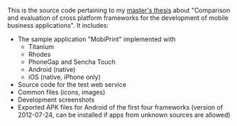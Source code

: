 This is the source code pertaining to my [master's thesis](http://links.andidog.de/~thesis/) about "Comparison and evaluation of cross platform frameworks for the development of mobile business applications". It includes:

- The sample application "MobiPrint" implemented with
  - Titanium
  - Rhodes
  - PhoneGap and Sencha Touch
  - Android (native)
  - iOS (native, iPhone only)
- Source code for the test web service
- Common files (icons, images)
- Development screenshots
- Exported APK files for Android of the first four frameworks (version of 2012-07-24, can be installed if apps from unknown sources are allowed)